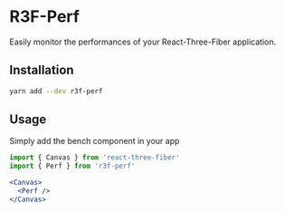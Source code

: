 # R3F-Perf

Easily monitor the performances of your React-Three-Fiber application.

## Installation
```bash
yarn add --dev r3f-perf
```

## Usage
Simply add the bench component in your app
```jsx
import { Canvas } from 'react-three-fiber'
import { Perf } from 'r3f-perf'

<Canvas>
  <Perf />
</Canvas>
```